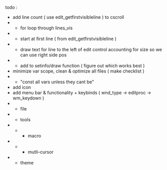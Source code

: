 todo :
- add line count ( use edit_getfirstvisibleline ) to cscroll
- - for loop through lines_vis
- - start at first line ( from edit_getfirstvisibleline )
- - draw text for line to the left of edit control accounting for size so we can use right side pos
- - add to setinfo/draw function ( figure out which works best )
- minimize var scope, clean & optimize all files ( make checklist )
- - "const all vars unless they cant be"
- add icon
- add menu bar & functionality + keybinds ( wnd_type -> editproc -> wm_keydown )
- - file
- - tools
- - - macro
- - - mutli-cursor
- - theme
